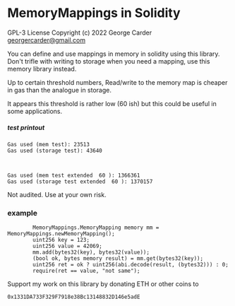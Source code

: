 # MemoryMappings in Solidity 

GPL-3 License Copyright (c) 2022 George Carder georgercarder@gmail.com

You can define and use mappings in memory in solidity using this library. Don't trifle with writing to storage when you need a mapping, use this memory library instead.

Up to certain threshold numbers, Read/write to the memory map is cheaper in gas than the analogue in storage.

It appears this threshold is rather low (60 ish) but this could be useful in some applications.

##### test printout

```
Gas used (mem test): 23513
Gas used (storage test): 43640



Gas used (mem test extended  60 ): 1366361
Gas used (storage test extended  60 ): 1370157

```


Not audited. Use at your own risk.

### example

```
        MemoryMappings.MemoryMapping memory mm = MemoryMappings.newMemoryMapping();
        uint256 key = 123;
        uint256 value = 42069; 
        mm.add(bytes32(key), bytes32(value));
        (bool ok, bytes memory result) = mm.get(bytes32(key));
        uint256 ret = ok ? uint256(abi.decode(result, (bytes32))) : 0;
        require(ret == value, "not same");
```

Support my work on this library by donating ETH or other coins to

`0x1331DA733F329F7918e38Bc13148832D146e5adE`
